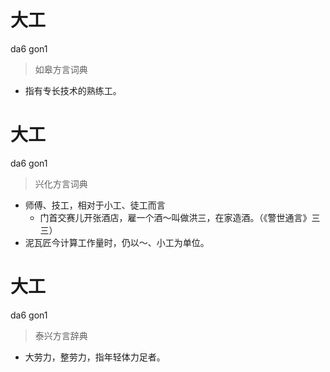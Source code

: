 # 大工
da6 gon1
> 如皋方言词典
- 指有专长技术的熟练工。

# 大工
da6 gon1
> 兴化方言词典
- 师傅、技工，相对于小工、徒工而言
  - 门首交赛儿开张酒店，雇一个酒～叫做洪三，在家造酒。（《警世通言》三三）
- 泥瓦匠今计算工作量时，仍以～、小工为单位。

# 大工
da6 gon1
> 泰兴方言辞典
- 大劳力，整劳力，指年轻体力足者。
